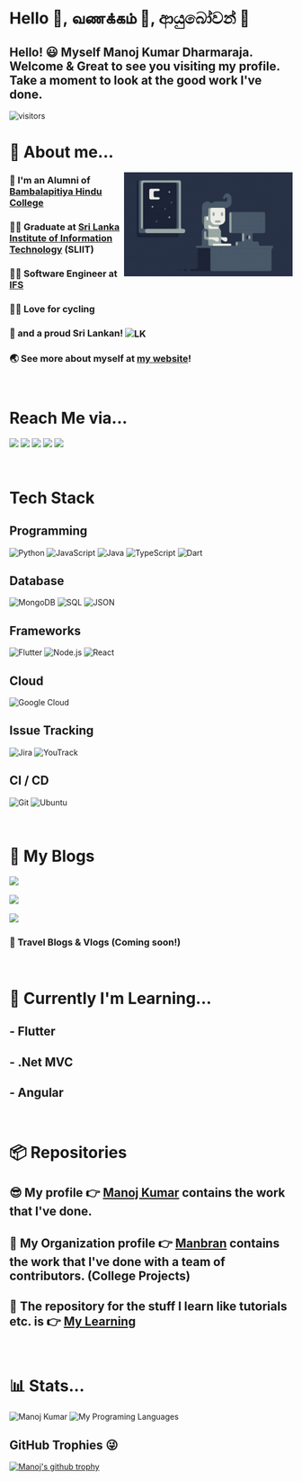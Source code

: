 # Hello 👋, வணக்கம் 🙏, ආයුබෝවන් 🙏

## Hello! 😃 Myself **Manoj Kumar Dharmaraja**. Welcome & Great to see you visiting my profile. Take a moment to look at the good work I've done.

![visitors](https://visitor-badge.glitch.me/badge?page_id=manoj997.manoj997)

# 📜 **About me...**

<img alt="Night Coding" src="https://raw.githubusercontent.com/AVS1508/AVS1508/master/assets/Night-Coding.gif" align="right"/>

### 🏫 I'm an Alumni of [Bambalapitiya Hindu College](https://www.hcc.lk) <br>

### 👨‍🎓 Graduate at [Sri Lanka Institute of Information Technology](https://www.sliit.lk/) (SLIIT)<br>

### 👩‍💻 Software Engineer at [IFS](https://www.ifs.com/lk/) <br>

### 🚴‍♀️ Love for cycling <br>

### 💖 and a proud Sri Lankan! <img align="center" alt="LK" width="100px" src="https://thumbs.gfycat.com/AnotherShadyDormouse-size_restricted.gif"/>

### 🌏 See more about myself at [my website](https://manoj-kumar.me)!

<br>

# **Reach Me via...**

[![](https://img.shields.io/badge/GitHub-100000?style=for-the-badge&logo=github&logoColor=white)](https://www.github.com/manoj997)
[![](https://img.shields.io/badge/Facebook-1877F2?style=for-the-badge&logo=facebook&logoColor=white)](https://www.facebook.com/manojKumar.dharmaraj)
[![](https://img.shields.io/badge/Twitter-1DA1F2?style=for-the-badge&logo=twitter&logoColor=white)](https://twitter.com/manoj_dharmaraj)
[![](https://img.shields.io/badge/LinkedIn-0077B5?style=for-the-badge&logo=linkedin&logoColor=white)](https://www.linkedin.com/in/manojkumardharmaraja/)
[![](https://img.shields.io/badge/Stack_Overflow-FE7A16?style=for-the-badge&logo=stack-overflow&logoColor=white)](https://stackoverflow.com/users/9983802/)

<br>

# **Tech Stack**

## Programming

![Python](https://img.shields.io/badge/-Python-000?&logo=python&style=for-the-badge&logoColor=brightgreen)
![JavaScript](https://img.shields.io/badge/-JavaScript-000?&logo=JavaScript&logoColor=ddc508&style=for-the-badge)
![Java](https://img.shields.io/badge/-Java-000?&logo=Java&logoColor=orange&style=for-the-badge)
![TypeScript](https://img.shields.io/badge/-TypeScript-000?&logo=TypeScript&logoColor=007ACC&style=for-the-badge)
![Dart](https://img.shields.io/badge/-Dart-000?&logo=dart&logoColor=2196F3&style=for-the-badge)

## Database

![MongoDB](https://img.shields.io/badge/-MongoDB-000?&logo=mongodb&style=for-the-badge)
![SQL](https://img.shields.io/badge/-SQL-000?&logo=MySQL&logoColor=white&style=for-the-badge)
![JSON](https://img.shields.io/badge/-JSON-000?&logo=json&logoColor=yellow&style=for-the-badge)

## Frameworks

![Flutter](https://img.shields.io/badge/-Flutter-000?&logo=Flutter&logoColor=2196F3&style=for-the-badge)
![Node.js](https://img.shields.io/badge/-Node.js-000?&logo=node&style=for-the-badge)
![React](https://img.shields.io/badge/-React-000?&logo=React&style=for-the-badge)

## Cloud

![Google Cloud](https://img.shields.io/badge/-Google%20Cloud-000?logo=google-cloud&style=for-the-badge)

## Issue Tracking

![Jira](https://img.shields.io/badge/-Jira-000?&logo=Jira-Software&logoColor=0052CC&style=for-the-badge)
![YouTrack](https://img.shields.io/badge/-YouTrack-000?&logo=jetbrains&style=for-the-badge)

## CI / CD

![Git](https://img.shields.io/badge/-Git-000?&logo=git&style=for-the-badge)
![Ubuntu](https://img.shields.io/badge/Ubuntu-000?&logo=ubuntu&logoColor=white&style=for-the-badge)

<br>

# 📰 **My Blogs**

[![](https://img.shields.io/badge/dev.to-0A0A0A?style=for-the-badge&logo=dev.to&logoColor=white)](https://dev.to/manoj997)

[![](https://img.shields.io/badge/Kumars_blogs-FF5722?style=for-the-badge&logo=blogger&logoColor=white)](https://kumars-blogs.blogspot.com/)

[![](https://img.shields.io/badge/Tech_Blogs-FF5722?style=for-the-badge&logo=blogger&logoColor=white)](https://manoj-techblogs.blogspot.com/)

### 👣 Travel Blogs & Vlogs (Coming soon!)

<br>

# 📖 **Currently I'm Learning...**

## - Flutter

## - .Net MVC

## - Angular

<br>

# 📦 **Repositories**

## 😎 My profile 👉 [Manoj Kumar](https://github.com/manoj997) contains the work that I've done.

## 🏢 My Organization profile 👉 [Manbran](https://github.com/manobran) contains the work that I've done with a team of contributors. (College Projects)

## 📖 The repository for the stuff I learn like tutorials etc. is 👉 [My Learning](https://github.com/manoj-learning)

<br>

# 📊 **Stats...**

<img src="https://github-readme-stats.vercel.app/api?username=manoj997&show_icons=true&count_private=true&theme=dark" alt="Manoj Kumar" /> ![My Programing Languages](https://github-readme-stats-eight-theta.vercel.app/api/top-langs/?username=manoj997&layout=compact&langs_count=8&theme=dark)

## GitHub Trophies :stuck_out_tongue_winking_eye:

[![Manoj's github trophy](https://github-profile-trophy.vercel.app/?username=manoj997&row=1)](https://github.com/ryo-ma/github-profile-trophy)
